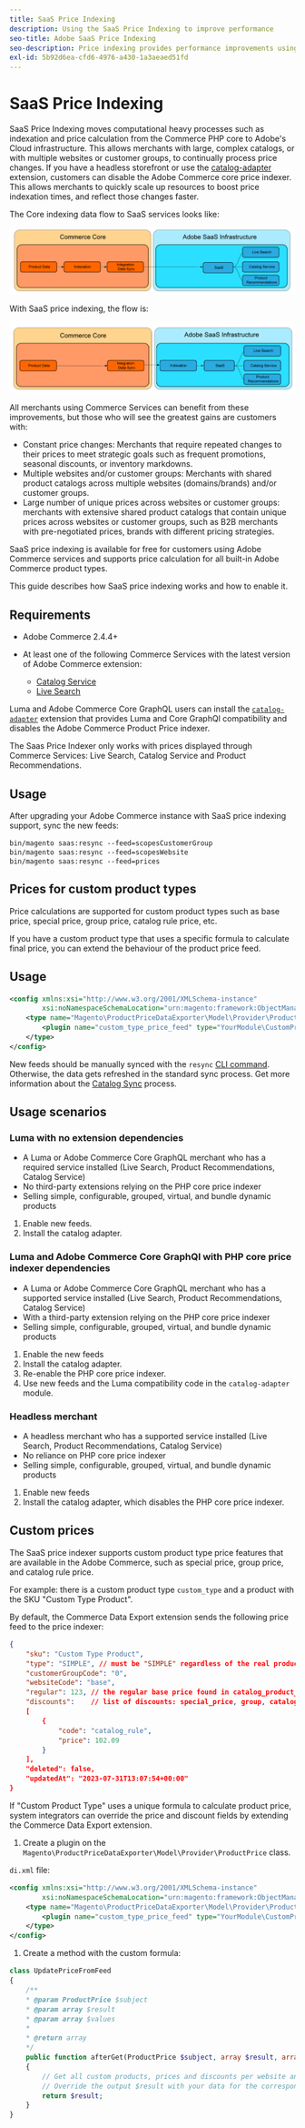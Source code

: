 ```yaml
---
title: SaaS Price Indexing
description: Using the SaaS Price Indexing to improve performance
seo-title: Adobe SaaS Price Indexing
seo-description: Price indexing provides performance improvements using SaaS infrastructure
exl-id: 5b92d6ea-cfd6-4976-a430-1a3aeaed51fd
---
```

# SaaS Price Indexing

SaaS Price Indexing moves computational heavy processes such as indexation and price calculation from the Commerce PHP core to Adobe's Cloud infrastructure. This allows merchants with large, complex catalogs, or with multiple websites or customer groups, to continually process price changes.
If you have a headless storefront or use the [catalog-adapter](./catalog-adapter.md) extension, customers can disable the Adobe Commerce core price indexer. This allows merchants to quickly scale up resources to boost price indexation times, and reflect those changes faster.

The Core indexing data flow to SaaS services looks like:

![Default data flow](assets/old_way.png)

With SaaS price indexing, the flow is:

![SaaS price indexing data flow](assets/new_way.png)

All merchants using Commerce Services can benefit from these improvements, but those who will see the greatest gains are customers with: 

* Constant price changes: Merchants that require repeated changes to their prices to meet strategic goals such as frequent promotions, seasonal discounts, or inventory markdowns.
* Multiple websites and/or customer groups: Merchants with shared product catalogs across multiple websites (domains/brands) and/or customer groups. 
* Large number of unique prices across websites or customer groups: merchants with extensive shared product catalogs that contain unique prices across websites or customer groups, such as B2B merchants with pre-negotiated prices, brands with different pricing strategies.

SaaS price indexing is available for free for customers using Adobe Commerce services and supports price calculation for all built-in Adobe Commerce product types.

This guide describes how SaaS price indexing works and how to enable it.

## Requirements

* Adobe Commerce 2.4.4+
* At least one of the following Commerce Services with the latest version of Adobe Commerce extension:

    * [Catalog Service](../catalog-service/overview.md) 
    * [Live Search](../live-search/guide-overview.md)

Luma and Adobe Commerce Core GraphQL users can install the [`catalog-adapter`](catalog-adapter.md) extension that provides Luma and Core GraphQl compatibility and disables the Adobe Commerce Product Price indexer.

The Saas Price Indexer only works with prices displayed through Commerce Services: Live Search, Catalog Service and Product Recommendations.

## Usage

After upgrading your Adobe Commerce instance with SaaS price indexing support, sync the new feeds: 

```
bin/magento saas:resync --feed=scopesCustomerGroup
bin/magento saas:resync --feed=scopesWebsite
bin/magento saas:resync --feed=prices
```

## Prices for custom product types

Price calculations are supported for custom product types such as base price, special price, group price, catalog rule price, etc.

If you have a custom product type that uses a specific formula to calculate final price, you can extend the behaviour of the product price feed.

## Usage

   ```xml
   <config xmlns:xsi="http://www.w3.org/2001/XMLSchema-instance"
           xsi:noNamespaceSchemaLocation="urn:magento:framework:ObjectManager/etc/config.xsd">
       <type name="Magento\ProductPriceDataExporter\Model\Provider\ProductPrice">
           <plugin name="custom_type_price_feed" type="YourModule\CustomProductType\Plugin\UpdatePriceFromFeed" />
       </type>
   </config>
   ```

New feeds should be manually synced with the `resync` [CLI command](https://experienceleague.adobe.com/docs/commerce-merchant-services/user-guides/data-services/catalog-sync.html#resynccmdline). Otherwise, the data gets refreshed in the standard sync process. Get more information about the [Catalog Sync](../landing/catalog-sync.md) process.

## Usage scenarios

### Luma with no extension dependencies

* A Luma or Adobe Commerce Core GraphQL merchant who has a required service installed (Live Search, Product Recommendations, Catalog Service)
* No third-party extensions relying on the PHP core price indexer
* Selling simple, configurable, grouped, virtual, and bundle dynamic products

1. Enable new feeds.
1. Install the catalog adapter.

### Luma and Adobe Commerce Core GraphQl with PHP core price indexer dependencies

* A Luma or Adobe Commerce Core GraphQL merchant who has a supported service installed (Live Search, Product Recommendations, Catalog Service)
* With a third-party extension relying on the PHP core price indexer
* Selling simple, configurable, grouped, virtual, and bundle dynamic products

1. Enable the new feeds
1. Install the catalog adapter.
1. Re-enable the PHP core price indexer. 
1. Use new feeds and the Luma compatibility code in the `catalog-adapter` module.

### Headless merchant

* A headless merchant who has a supported service installed (Live Search, Product Recommendations, Catalog Service)
* No reliance on PHP core price indexer
* Selling simple, configurable, grouped, virtual, and bundle dynamic products

1. Enable new feeds
1. Install the catalog adapter, which disables the PHP core price indexer.

## Custom prices

The SaaS price indexer supports custom product type price features that are available in the Adobe Commerce, such as special price, group price, and catalog rule price.

For example: there is a custom product type  `custom_type` and a product with the SKU "Custom Type Product".

By default, the Commerce Data Export extension sends the following price feed to the price indexer:

```json
{
    "sku": "Custom Type Product",
    "type": "SIMPLE", // must be "SIMPLE" regardless of the real product type
    "customerGroupCode": "0",
    "websiteCode": "base",
    "regular": 123, // the regular base price found in catalog_product_entity_decimal table
    "discounts":    // list of discounts: special_price, group, catalog_rule
    [
        {
            "code": "catalog_rule",
            "price": 102.09
        }
    ],
    "deleted": false,
    "updatedAt": "2023-07-31T13:07:54+00:00"
}
```

If "Custom Product Type" uses a unique formula to calculate product price, system integrators can override the price and discount fields by extending the Commerce Data Export extension. 

1. Create a plugin on the `Magento\ProductPriceDataExporter\Model\Provider\ProductPrice` class.

`di.xml` file:

```xml
<config xmlns:xsi="http://www.w3.org/2001/XMLSchema-instance"
        xsi:noNamespaceSchemaLocation="urn:magento:framework:ObjectManager/etc/config.xsd">
    <type name="Magento\ProductPriceDataExporter\Model\Provider\ProductPrice">
        <plugin name="custom_type_price_feed" type="YourModule\CustomProductType\Plugin\UpdatePriceFromFeed" disabled="false" />
    </type>
</config>
```

1. Create a method with the custom formula:

```php
class UpdatePriceFromFeed
{
    /**
    * @param ProductPrice $subject
    * @param array $result
    * @param array $values
    *
    * @return array
    */
    public function afterGet(ProductPrice $subject, array $result, array $values) : array
    {
        // Get all custom products, prices and discounts per website and customer groups
        // Override the output $result with your data for the corresponding products
        return $result;
    }
}
```
